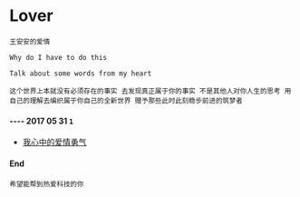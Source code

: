 # Lover

`王安安的爱情`

`Why do I have to do this`

`Talk about some words from my heart`


`这个世界上本就没有必须存在的事实 去发现真正属于你的事实 不是其他人对你人生的思考 用自己的理解去编织属于你自己的全新世界 赠予那些此时此刻稳步前进的筑梦者`

####  ---- 2017 05 31 `1`

* [我心中的爱情勇气](https://github.com/antuotuto/talking/blob/master/2017%2005/2017%2005%2031.md)


#### End

`希望能帮到热爱科技的你`
